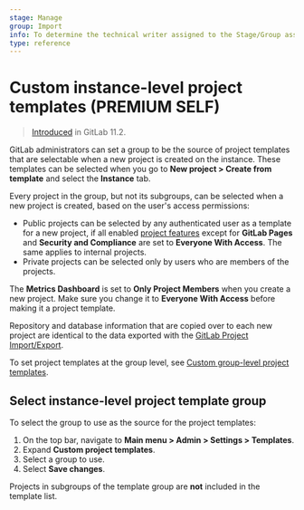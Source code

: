 ```yaml
---
stage: Manage
group: Import
info: To determine the technical writer assigned to the Stage/Group associated with this page, see https://about.gitlab.com/handbook/product/ux/technical-writing/#assignments
type: reference
---
```


# Custom instance-level project templates **(PREMIUM SELF)**

> [Introduced](https://gitlab.com/gitlab-org/gitlab/-/issues/6860) in GitLab 11.2.

GitLab administrators can set a group to be the source of project templates that are
selectable when a new project is created on the instance. These templates can be selected
when you go to **New project > Create from template** and select the **Instance** tab.

Every project in the group, but not its subgroups, can be selected when a new project
is created, based on the user's access permissions:

- Public projects can be selected by any authenticated user as a template for a new project,
  if all enabled [project features](../project/settings/index.md#configure-project-visibility-features-and-permissions)
  except for **GitLab Pages** and **Security and Compliance** are set to **Everyone With Access**.
  The same applies to internal projects.
- Private projects can be selected only by users who are members of the projects.

The **Metrics Dashboard** is set to **Only Project Members** when you create a new project. Make
sure you change it to **Everyone With Access** before making it a project template.

Repository and database information that are copied over to each new project are
identical to the data exported with the [GitLab Project Import/Export](../project/settings/import_export.md).

To set project templates at the group level, see [Custom group-level project templates](../group/custom_project_templates.md).

## Select instance-level project template group

To select the group to use as the source for the project templates:

1. On the top bar, navigate to **Main menu > Admin > Settings > Templates**.
1. Expand **Custom project templates**.
1. Select a group to use.
1. Select **Save changes**.

Projects in subgroups of the template group are **not** included in the template list.

<!-- ## Troubleshooting

Include any troubleshooting steps that you can foresee. If you know beforehand what issues
one might have when setting this up, or when something is changed, or on upgrading, it's
important to describe those, too. Think of things that may go wrong and include them here.
This is important to minimize requests for support, and to avoid doc comments with
questions that you know someone might ask.

Each scenario can be a third-level heading, for example `### Getting error message X`.
If you have none to add when creating a doc, leave this section in place
but commented out to help encourage others to add to it in the future. -->
